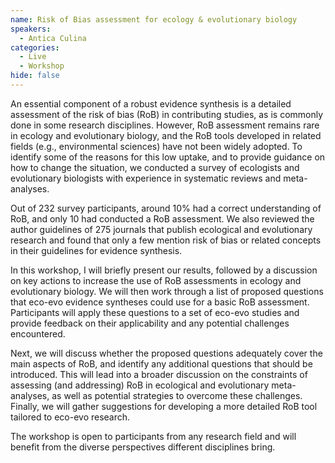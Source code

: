 ```yaml
---
name: Risk of Bias assessment for ecology & evolutionary biology
speakers:
  - Antica Culina
categories:
  - Live
  - Workshop
hide: false
---
```


An essential component of a robust evidence synthesis is a detailed assessment of the risk of bias (RoB) in contributing studies, as is commonly done in some research disciplines. However, RoB assessment remains rare in ecology and evolutionary biology, and the RoB tools developed in related fields (e.g., environmental sciences) have not been widely adopted. To identify some of the reasons for this low uptake, and to provide guidance on how to change the situation, we conducted a survey of ecologists and evolutionary biologists with experience in systematic reviews and meta-analyses.

Out of 232 survey participants, around 10% had a correct understanding of RoB, and only 10 had conducted a RoB assessment. We also reviewed the author guidelines of 275 journals that publish ecological and evolutionary research and found that only a few mention risk of bias or related concepts in their guidelines for evidence synthesis.

In this workshop, I will briefly present our results, followed by a discussion on key actions to increase the use of RoB assessments in ecology and evolutionary biology. We will then work through a list of proposed questions that eco-evo evidence syntheses could use for a basic RoB assessment. Participants will apply these questions to a set of eco-evo studies and provide feedback on their applicability and any potential challenges encountered.

Next, we will discuss whether the proposed questions adequately cover the main aspects of RoB, and identify any additional questions that should be introduced. This will lead into a broader discussion on the constraints of assessing (and addressing) RoB in ecological and evolutionary meta-analyses, as well as potential strategies to overcome these challenges. Finally, we will gather suggestions for developing a more detailed RoB tool tailored to eco-evo research.

The workshop is open to participants from any research field and will benefit from the diverse perspectives different disciplines bring.

